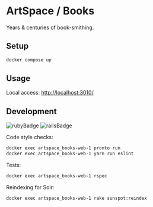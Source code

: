 # ArtSpace / Books

Years & centuries of book-smithing.

## Setup

```sh
docker compose up
```

## Usage

Local access: <a href="http://localhost:3010/" target="_blank">http://localhost:3010/</a>

## Development

![rubyBadge](https://img.shields.io/badge/ruby-3.3.5-green)
![railsBadge](https://img.shields.io/badge/rails-6.1.7.10-green)

Code style checks:

```sh
docker exec artspace_books-web-1 pronto run
docker exec artspace_books-web-1 yarn run eslint
```

Tests:

```sh
docker exec artspace_books-web-1 rspec
```

Reindexing for Solr:
```sh
docker exec artspace_books-web-1 rake sunspot:reindex
```
